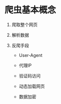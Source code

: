 # 爬虫基本概念

1. 爬取整个网页

2. 解析数据

3. 反爬手段

   + User-Agent

   + 代理IP

   + 验证码访问

   + 动态加载网页

   + 数据加密